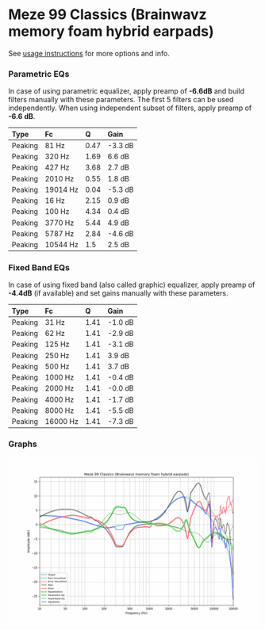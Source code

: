 # Meze 99 Classics (Brainwavz memory foam hybrid earpads)
See [usage instructions](https://github.com/jaakkopasanen/AutoEq#usage) for more options and info.

### Parametric EQs
In case of using parametric equalizer, apply preamp of **-6.6dB** and build filters manually
with these parameters. The first 5 filters can be used independently.
When using independent subset of filters, apply preamp of **-6.6 dB**.

| Type    | Fc       |    Q | Gain    |
|:--------|:---------|:-----|:--------|
| Peaking | 81 Hz    | 0.47 | -3.3 dB |
| Peaking | 320 Hz   | 1.69 | 6.6 dB  |
| Peaking | 427 Hz   | 3.68 | 2.7 dB  |
| Peaking | 2010 Hz  | 0.55 | 1.8 dB  |
| Peaking | 19014 Hz | 0.04 | -5.3 dB |
| Peaking | 16 Hz    | 2.15 | 0.9 dB  |
| Peaking | 100 Hz   | 4.34 | 0.4 dB  |
| Peaking | 3770 Hz  | 5.44 | 4.9 dB  |
| Peaking | 5787 Hz  | 2.84 | -4.6 dB |
| Peaking | 10544 Hz | 1.5  | 2.5 dB  |

### Fixed Band EQs
In case of using fixed band (also called graphic) equalizer, apply preamp of **-4.4dB**
(if available) and set gains manually with these parameters.

| Type    | Fc       |    Q | Gain    |
|:--------|:---------|:-----|:--------|
| Peaking | 31 Hz    | 1.41 | -1.0 dB |
| Peaking | 62 Hz    | 1.41 | -2.9 dB |
| Peaking | 125 Hz   | 1.41 | -3.1 dB |
| Peaking | 250 Hz   | 1.41 | 3.9 dB  |
| Peaking | 500 Hz   | 1.41 | 3.7 dB  |
| Peaking | 1000 Hz  | 1.41 | -0.4 dB |
| Peaking | 2000 Hz  | 1.41 | -0.0 dB |
| Peaking | 4000 Hz  | 1.41 | -1.7 dB |
| Peaking | 8000 Hz  | 1.41 | -5.5 dB |
| Peaking | 16000 Hz | 1.41 | -7.3 dB |

### Graphs
![](./Meze%2099%20Classics%20(Brainwavz%20memory%20foam%20hybrid%20earpads).png)